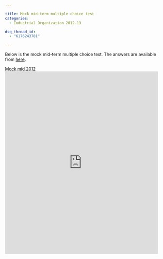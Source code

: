 ```yaml
---

title: Mock mid-term multiple choice test
categories:
  - Industrial Organization 2012-13

dsq_thread_id:
  - "6176243781"

---
```

Below is the mock mid-term multiple choice test. The answers are available from <a href="https://www.scribd.com/doc/182640960/Answers-to-2012-Mock-mid-term-test">here</a>.  

<a title="View Mock mid 2012 on Scribd" href="https://www.scribd.com/doc/111897709/Mock-mid-2012" >Mock mid 2012</a><iframe src="https://www.scribd.com/embeds/111897709/content?start_page=1&view_mode=scroll&access_key=key-2nzxo0e6uzty91o0oo9c" data-auto-height="true" data-aspect-ratio="0.707514450867052" scrolling="no" width="100%" height="600" frameborder="0"></iframe>